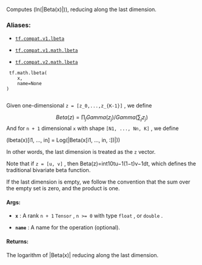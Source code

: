 

Computes \(ln(|Beta(x)|)\), reducing along the last dimension.



### Aliases:

- [ `tf.compat.v1.lbeta` ](/api_docs/python/tf/math/lbeta)

- [ `tf.compat.v1.math.lbeta` ](/api_docs/python/tf/math/lbeta)

- [ `tf.compat.v2.math.lbeta` ](/api_docs/python/tf/math/lbeta)



```
 tf.math.lbeta(
    x,
    name=None
)
 
```

Given one-dimensional  `z = [z_0,...,z_{K-1}]` , we define


$$Beta(z) = \prod_j Gamma(z_j) / Gamma(\sum_j z_j)$$
And for  `n + 1`  dimensional  `x`  with shape  `[N1, ..., Nn, K]` , we define



\(lbeta(x)[i1, ..., in] = Log(|Beta(x[i1, ..., in, :])|)\)


In other words, the last dimension is treated as the  `z`  vector.

Note that if  `z = [u, v]` , then
Beta(z)=int10tu−1(1−t)v−1dt, which defines the
traditional bivariate beta function.

If the last dimension is empty, we follow the convention that the sum over
the empty set is zero, and the product is one.



#### Args:

- **`x`** : A rank  `n + 1`   `Tensor` ,  `n >= 0`  with type  `float` , or  `double` .

- **`name`** : A name for the operation (optional).



#### Returns:
The logarithm of |Beta(x)| reducing along the last dimension.

